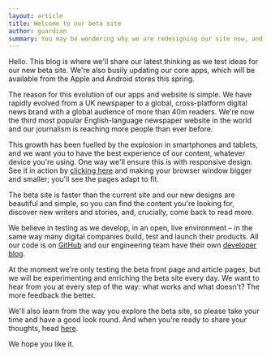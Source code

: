 ```yaml
---
layout: article
title: Welcome to our beta site
author: guardian
summary: You may be wondering why we are redesigning our site now, and the reason is simple.
---
```

Hello. This blog is where we'll share our latest thinking as we test ideas for our new beta site. We're also busily updating our core apps, which will be available from the Apple and Android stores this spring.

The reason for this evolution of our apps and website is simple. We have rapidly evolved from a UK newspaper to a global, cross-platform digital news brand with a global audience of more than 40m readers. We're now the third most popular English-language newspaper website in the world and our journalism is reaching more people than ever before.

This growth has been fuelled by the explosion in smartphones and tablets, and we want you to have the best experience of our content, whatever device you're using. One way we'll ensure this is with responsive design. See it in action by [clicking here](http://www.theguardian.com/preference/platform/mobile?page=http%3A%2F%2Fwww.theguardian.com%2Fuk%3Fview%3Dmobile) and making your browser window bigger and smaller; you'll see the pages adapt to fit.

The beta site is faster than the current site and our new designs are beautiful and simple, so you can find the content you're looking for, discover new writers and stories, and, crucially, come back to read more.

We believe in testing as we develop, in an open, live environment – in the same way many digital companies build, test and launch their products. All our code is on [GitHub](http://github.com/guardian/frontend) and our engineering team have their own [developer blog](http://www.theguardian.com/info/developer-blog?view=responsive).

At the moment we're only testing the beta front page and article pages, but we will be experimenting and enriching the beta site every day. We want to hear from you at every step of the way: what works and what doesn't? The more feedback the better.

We'll also learn from the way you explore the beta site, so please take your time and have a good look round. And when you're ready to share your thoughts, head [here](https://www.surveymonkey.com/s/theguardian-beta-feedback).

We hope you like it.
